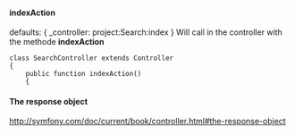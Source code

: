 #### indexAction
   
   defaults: { _controller: project:Search:index }
Will call in the controller with the methode **indexAction**

````
class SearchController extends Controller
{
    public function indexAction()
    {
````

#### The response object 
http://symfony.com/doc/current/book/controller.html#the-response-object